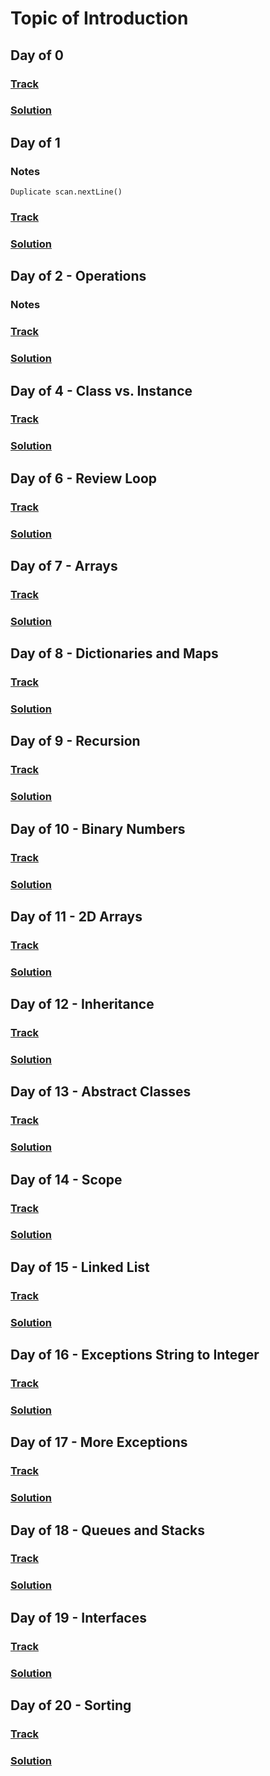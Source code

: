 Topic of Introduction
===

## Day of 0
### [Track](https://www.hackerrank.com/challenges/30-hello-world)
### [Solution](./java/Day0.java)

## Day of 1
### Notes
`Duplicate scan.nextLine()`
### [Track](https://www.hackerrank.com/challenges/30-data-types)
### [Solution](./java/Day1.java)

## Day of 2 - Operations
### Notes

### [Track](https://www.hackerrank.com/challenges/30-operators)
### [Solution](./java/Day2.java)

## Day of 4 - Class vs. Instance

### [Track](https://www.hackerrank.com/challenges/30-class-vs-instance)
### [Solution](./java/Day4.java)

## Day of 6 - Review Loop

### [Track](https://www.hackerrank.com/challenges/30-review-loop)
### [Solution](./java/Day6.java)

## Day of 7 - Arrays
### [Track](https://www.hackerrank.com/challenges/30-arrays?h_r=next-challenge&h_v=zen)
### [Solution](./java/Day7.java)

## Day of 8 - Dictionaries and Maps
### [Track](https://www.hackerrank.com/challenges/30-dictionaries-and-maps)
### [Solution](./java/Day8.java)

## Day of 9 - Recursion
### [Track](https://www.hackerrank.com/challenges/30-recursion?h_r=next-challenge&h_v=zen)
### [Solution](./java/Day9.java)

## Day of 10 - Binary Numbers
### [Track](https://www.hackerrank.com/challenges/30-binary-numbers)
### [Solution](./java/Day10.java)

## Day of 11 - 2D Arrays
### [Track](https://www.hackerrank.com/challenges/30-2d-arrays)
### [Solution](./java/Day11.java)

## Day of 12 - Inheritance
### [Track](https://www.hackerrank.com/challenges/30-inheritance)
### [Solution](./java/Day12.java)

## Day of 13 - Abstract Classes
### [Track](https://www.hackerrank.com/challenges/30-abstract-classes)
### [Solution](./java/Day13.java)

## Day of 14 - Scope
### [Track](https://www.hackerrank.com/challenges/30-scope)
### [Solution](./java/Day14.java)

## Day of 15 - Linked List
### [Track](https://www.hackerrank.com/challenges/30-linked-list)
### [Solution](./java/Day15.java)

## Day of 16 - Exceptions String to Integer
### [Track](https://www.hackerrank.com/challenges/30-exceptions-string-to-integer)
### [Solution](./java/Day16.java)

## Day of 17 - More Exceptions
### [Track](https://www.hackerrank.com/challenges/30-more-exceptions)
### [Solution](./java/Day17.java)

## Day of 18 - Queues and Stacks
### [Track](https://www.hackerrank.com/challenges/30-queues-stacks)
### [Solution](./java/Day18.java)

## Day of 19 - Interfaces
### [Track](https://www.hackerrank.com/challenges/30-interfaces)
### [Solution](./java/Day19.java)

## Day of 20 - Sorting
### [Track](https://www.hackerrank.com/challenges/30-sorting)
### [Solution](./java/Day20.java)  